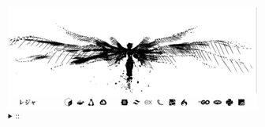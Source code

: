 <img src="./banner.png">
<details><summary> :: </summary>
<!--START_SECTION:waka-->

```
From: 09 August 2024 - To: 16 July 2025

Total Time: 1,629 hrs 46 mins

Python                     382 hrs 46 mins /////--------------------   21.69 %
PHP                        343 hrs 52 mins /////--------------------   19.49 %
Markdown                   219 hrs 19 mins ///----------------------   12.43 %
Other                      134 hrs 38 mins //-----------------------   07.63 %
```

<!--END_SECTION:waka-->
</details>

